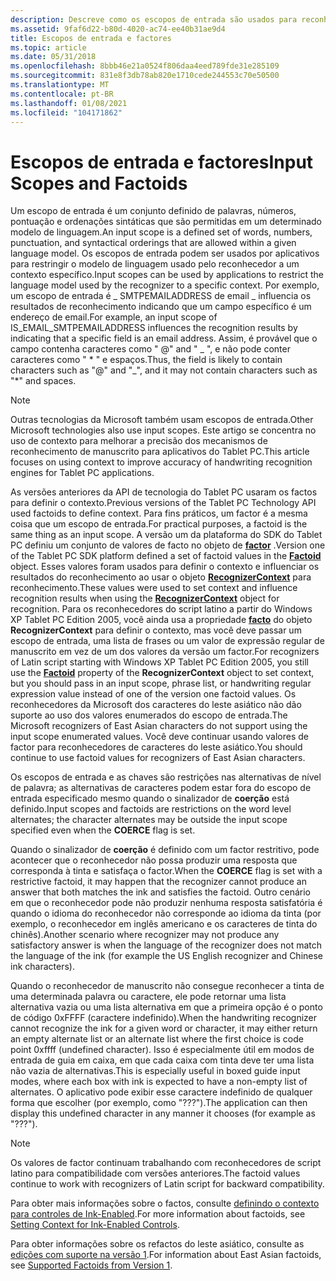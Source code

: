 ```yaml
---
description: Descreve como os escopos de entrada são usados para reconhecimento.
ms.assetid: 9faf6d22-b80d-4020-ac74-ee40b31ae9d4
title: Escopos de entrada e factores
ms.topic: article
ms.date: 05/31/2018
ms.openlocfilehash: 8bbb46e21a0524f806daa4eed789fde31e285109
ms.sourcegitcommit: 831e8f3db78ab820e1710cede244553c70e50500
ms.translationtype: MT
ms.contentlocale: pt-BR
ms.lasthandoff: 01/08/2021
ms.locfileid: "104171862"
---
```

# <a name="input-scopes-and-factoids"></a><span data-ttu-id="9b608-103">Escopos de entrada e factores</span><span class="sxs-lookup"><span data-stu-id="9b608-103">Input Scopes and Factoids</span></span>

<span data-ttu-id="9b608-104">Um escopo de entrada é um conjunto definido de palavras, números, pontuação e ordenações sintáticas que são permitidas em um determinado modelo de linguagem.</span><span class="sxs-lookup"><span data-stu-id="9b608-104">An input scope is a defined set of words, numbers, punctuation, and syntactical orderings that are allowed within a given language model.</span></span> <span data-ttu-id="9b608-105">Os escopos de entrada podem ser usados por aplicativos para restringir o modelo de linguagem usado pelo reconhecedor a um contexto específico.</span><span class="sxs-lookup"><span data-stu-id="9b608-105">Input scopes can be used by applications to restrict the language model used by the recognizer to a specific context.</span></span> <span data-ttu-id="9b608-106">Por exemplo, um escopo de entrada é \_ SMTPEMAILADDRESS de email \_ influencia os resultados de reconhecimento indicando que um campo específico é um endereço de email.</span><span class="sxs-lookup"><span data-stu-id="9b608-106">For example, an input scope of IS\_EMAIL\_SMTPEMAILADDRESS influences the recognition results by indicating that a specific field is an email address.</span></span> <span data-ttu-id="9b608-107">Assim, é provável que o campo contenha caracteres como " @" and " \_ ", e não pode conter caracteres como " \* " e espaços.</span><span class="sxs-lookup"><span data-stu-id="9b608-107">Thus, the field is likely to contain characters such as "@" and "\_", and it may not contain characters such as "\*" and spaces.</span></span>

> [!Note]  
> <span data-ttu-id="9b608-108">Outras tecnologias da Microsoft também usam escopos de entrada.</span><span class="sxs-lookup"><span data-stu-id="9b608-108">Other Microsoft technologies also use input scopes.</span></span> <span data-ttu-id="9b608-109">Este artigo se concentra no uso de contexto para melhorar a precisão dos mecanismos de reconhecimento de manuscrito para aplicativos do Tablet PC.</span><span class="sxs-lookup"><span data-stu-id="9b608-109">This article focuses on using context to improve accuracy of handwriting recognition engines for Tablet PC applications.</span></span>

 

<span data-ttu-id="9b608-110">As versões anteriores da API de tecnologia do Tablet PC usaram os factos para definir o contexto.</span><span class="sxs-lookup"><span data-stu-id="9b608-110">Previous versions of the Tablet PC Technology API used factoids to define context.</span></span> <span data-ttu-id="9b608-111">Para fins práticos, um factor é a mesma coisa que um escopo de entrada.</span><span class="sxs-lookup"><span data-stu-id="9b608-111">For practical purposes, a factoid is the same thing as an input scope.</span></span> <span data-ttu-id="9b608-112">A versão um da plataforma do SDK do Tablet PC definiu um conjunto de valores de facto no objeto de [**factor**](factoid-constants.md) .</span><span class="sxs-lookup"><span data-stu-id="9b608-112">Version one of the Tablet PC SDK platform defined a set of factoid values in the [**Factoid**](factoid-constants.md) object.</span></span> <span data-ttu-id="9b608-113">Esses valores foram usados para definir o contexto e influenciar os resultados do reconhecimento ao usar o objeto [**RecognizerContext**](inkrecognizercontext-class.md) para reconhecimento.</span><span class="sxs-lookup"><span data-stu-id="9b608-113">These values were used to set context and influence recognition results when using the [**RecognizerContext**](inkrecognizercontext-class.md) object for recognition.</span></span> <span data-ttu-id="9b608-114">Para os reconhecedores do script latino a partir do Windows XP Tablet PC Edition 2005, você ainda usa a propriedade [**facto**](/windows/desktop/api/msinkaut/nf-msinkaut-iinkrecognizercontext-get_factoid) do objeto **RecognizerContext** para definir o contexto, mas você deve passar um escopo de entrada, uma lista de frases ou um valor de expressão regular de manuscrito em vez de um dos valores da versão um factor.</span><span class="sxs-lookup"><span data-stu-id="9b608-114">For recognizers of Latin script starting with Windows XP Tablet PC Edition 2005, you still use the [**Factoid**](/windows/desktop/api/msinkaut/nf-msinkaut-iinkrecognizercontext-get_factoid) property of the **RecognizerContext** object to set context, but you should pass in an input scope, phrase list, or handwriting regular expression value instead of one of the version one factoid values.</span></span> <span data-ttu-id="9b608-115">Os reconhecedores da Microsoft dos caracteres do leste asiático não dão suporte ao uso dos valores enumerados do escopo de entrada.</span><span class="sxs-lookup"><span data-stu-id="9b608-115">The Microsoft recognizers of East Asian characters do not support using the input scope enumerated values.</span></span> <span data-ttu-id="9b608-116">Você deve continuar usando valores de factor para reconhecedores de caracteres do leste asiático.</span><span class="sxs-lookup"><span data-stu-id="9b608-116">You should continue to use factoid values for recognizers of East Asian characters.</span></span>

<span data-ttu-id="9b608-117">Os escopos de entrada e as chaves são restrições nas alternativas de nível de palavra; as alternativas de caracteres podem estar fora do escopo de entrada especificado mesmo quando o sinalizador de **coerção** está definido.</span><span class="sxs-lookup"><span data-stu-id="9b608-117">Input scopes and factoids are restrictions on the word level alternates; the character alternates may be outside the input scope specified even when the **COERCE** flag is set.</span></span>

<span data-ttu-id="9b608-118">Quando o sinalizador de **coerção** é definido com um factor restritivo, pode acontecer que o reconhecedor não possa produzir uma resposta que corresponda à tinta e satisfaça o factor.</span><span class="sxs-lookup"><span data-stu-id="9b608-118">When the **COERCE** flag is set with a restrictive factoid, it may happen that the recognizer cannot produce an answer that both matches the ink and satisfies the factoid.</span></span> <span data-ttu-id="9b608-119">Outro cenário em que o reconhecedor pode não produzir nenhuma resposta satisfatória é quando o idioma do reconhecedor não corresponde ao idioma da tinta (por exemplo, o reconhecedor em inglês americano e os caracteres de tinta do chinês).</span><span class="sxs-lookup"><span data-stu-id="9b608-119">Another scenario where recognizer may not produce any satisfactory answer is when the language of the recognizer does not match the language of the ink (for example the US English recognizer and Chinese ink characters).</span></span>

<span data-ttu-id="9b608-120">Quando o reconhecedor de manuscrito não consegue reconhecer a tinta de uma determinada palavra ou caractere, ele pode retornar uma lista alternativa vazia ou uma lista alternativa em que a primeira opção é o ponto de código 0xFFFF (caractere indefinido).</span><span class="sxs-lookup"><span data-stu-id="9b608-120">When the handwriting recognizer cannot recognize the ink for a given word or character, it may either return an empty alternate list or an alternate list where the first choice is code point 0xffff (undefined character).</span></span> <span data-ttu-id="9b608-121">Isso é especialmente útil em modos de entrada de guia em caixa, em que cada caixa com tinta deve ter uma lista não vazia de alternativas.</span><span class="sxs-lookup"><span data-stu-id="9b608-121">This is especially useful in boxed guide input modes, where each box with ink is expected to have a non-empty list of alternates.</span></span> <span data-ttu-id="9b608-122">O aplicativo pode exibir esse caractere indefinido de qualquer forma que escolher (por exemplo, como "???").</span><span class="sxs-lookup"><span data-stu-id="9b608-122">The application can then display this undefined character in any manner it chooses (for example as "???").</span></span>

> [!Note]  
> <span data-ttu-id="9b608-123">Os valores de factor continuam trabalhando com reconhecedores de script latino para compatibilidade com versões anteriores.</span><span class="sxs-lookup"><span data-stu-id="9b608-123">The factoid values continue to work with recognizers of Latin script for backward compatibility.</span></span>

 

<span data-ttu-id="9b608-124">Para obter mais informações sobre o factos, consulte [definindo o contexto para controles de Ink-Enabled](setting-context-for-ink-enabled-controls.md).</span><span class="sxs-lookup"><span data-stu-id="9b608-124">For more information about factoids, see [Setting Context for Ink-Enabled Controls](setting-context-for-ink-enabled-controls.md).</span></span>

<span data-ttu-id="9b608-125">Para obter informações sobre os refactos do leste asiático, consulte as [edições com suporte na versão 1](supported-factoids-from-version-1.md).</span><span class="sxs-lookup"><span data-stu-id="9b608-125">For information about East Asian factoids, see [Supported Factoids from Version 1](supported-factoids-from-version-1.md).</span></span>

 

 




